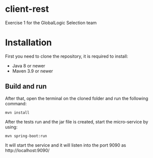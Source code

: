 # client-rest
Exercise 1 for the GlobalLogic Selection team

# Installation

First you need to clone the repository, it is required to install:

- Java 8 or newer
- Maven 3.9 or newer

## Build and run

After that, open the terminal on the cloned folder and run the following command:

```
mvn install

```

After the tests run and the jar file is created, start the micro-service by using:

```
mvn spring-boot:run

```

It will start the service and it will listen into the port 9090 as http://localhost:9090/